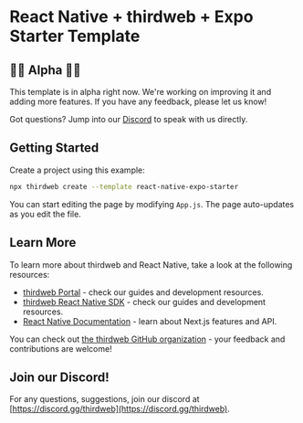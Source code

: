 # React Native + thirdweb + Expo Starter Template

## 👷🚧 Alpha 🚧👷

This template is in alpha right now. We're working on improving it and adding more features. If you have any feedback, please let us know!

Got questions? Jump into our [Discord](https://discord.com/invite/thirdweb) to speak with us directly.

## Getting Started

Create a project using this example:

```bash
npx thirdweb create --template react-native-expo-starter
```

You can start editing the page by modifying `App.js`. The page auto-updates as you edit the file.

## Learn More

To learn more about thirdweb and React Native, take a look at the following resources:

- [thirdweb Portal](https://portal.thirdweb.com) - check our guides and development resources.
- [thirdweb React Native SDK](https://portal.thirdweb.com/react-native) - check our guides and development resources.
- [React Native Documentation](https://reactnative.dev/) - learn about Next.js features and API.

You can check out [the thirdweb GitHub organization](https://github.com/thirdweb-dev) - your feedback and contributions are welcome!

## Join our Discord!

For any questions, suggestions, join our discord at [https://discord.gg/thirdweb](https://discord.gg/thirdweb).
